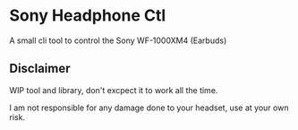 # Sony Headphone Ctl

A small cli tool to control the Sony WF-1000XM4 (Earbuds) 

## Disclaimer

WIP tool and library, don't excpect it to work all the time.

I am not responsible for any damage done to your headset, use at your own risk.

